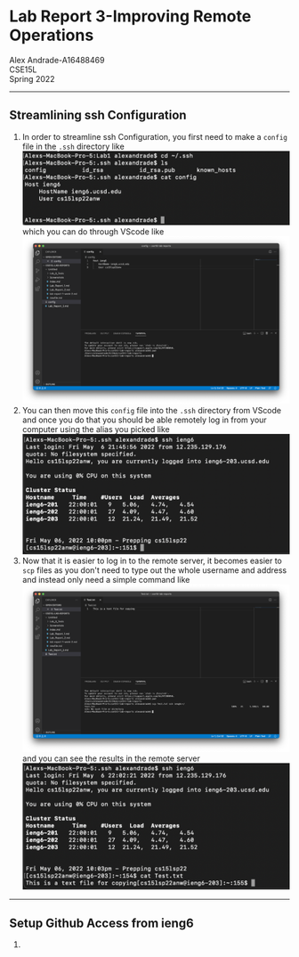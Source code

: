 # Lab Report 3-Improving Remote Operations
Alex Andrade-A16488469  
CSE15L  
Spring 2022

---

## Streamlining ssh Configuration

1. In order to streamline ssh Configuration, you first need to make a `config` file in the `.ssh` directory like ![this](Screenshots/ConfigPic.png) which you can do through VScode like ![this](Screenshots/ConfigEdit.png)
2. You can then move this `config` file into the `.ssh` directory from VScode and once you do that you should be able remotely log in from your computer using the alias you picked like ![this](Screenshots/SSHLog.png)
3. Now that it is easier to log in to the remote server, it becomes easier to `scp` files as you don't need to type out the whole username and address and instead only need a simple command like ![this](Screenshots/SCPCopy.png) and you can see the results in the remote server ![here](Screenshots/SCPSuccess.png)

---

## Setup Github Access from ieng6
1. 